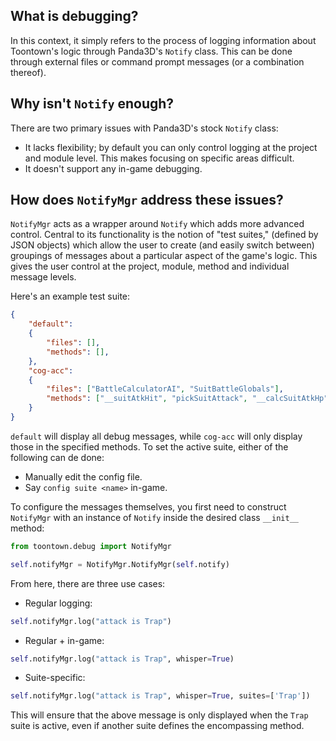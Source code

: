 ## What is debugging?

In this context, it simply refers to the process of logging information about Toontown's logic through Panda3D's `Notify` class. This can be done through external files or command prompt messages (or a combination thereof).

## Why isn't `Notify` enough?

There are two primary issues with Panda3D's stock `Notify` class:

- It lacks flexibility; by default you can only control logging at the project and module level. This makes focusing on specific areas difficult.
- It doesn't support any in-game debugging.

## How does `NotifyMgr` address these issues?

`NotifyMgr` acts as a wrapper around `Notify` which adds more advanced control. Central to its functionality is the notion of "test suites," (defined by JSON objects) which allow the user to create (and easily switch between) groupings of messages about a particular aspect of the game's logic. This gives the user control at the project, module, method and individual message levels.

Here's an example test suite:


```json
{
    "default": 
    {
        "files": [],
        "methods": [],
    },
    "cog-acc":
    {
        "files": ["BattleCalculatorAI", "SuitBattleGlobals"],
        "methods": ["__suitAtkHit", "pickSuitAttack", "__calcSuitAtkHp", "__calcSuitTarget"]
    }
}
```

`default` will display all debug messages, while `cog-acc` will only display those in the specified methods. To set the active suite, either of the following can de done:

- Manually edit the config file.
- Say `config suite <name>` in-game.

To configure the messages themselves, you first need to construct `NotifyMgr` with an instance of `Notify` inside the desired class `__init__` method:

```python
from toontown.debug import NotifyMgr

self.notifyMgr = NotifyMgr.NotifyMgr(self.notify)
```

From here, there are three use cases:

- Regular logging:

```python
self.notifyMgr.log("attack is Trap")
```

- Regular + in-game:

```python
self.notifyMgr.log("attack is Trap", whisper=True)
```

- Suite-specific:

```python
self.notifyMgr.log("attack is Trap", whisper=True, suites=['Trap'])
```

This will ensure that the above message is only displayed when the `Trap` suite is active, even if another suite defines the encompassing method.
